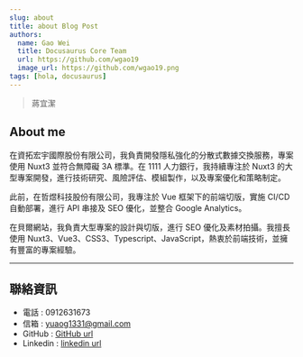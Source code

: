 ```yaml
---
slug: about
title: about Blog Post
authors:
  name: Gao Wei
  title: Docusaurus Core Team
  url: https://github.com/wgao19
  image_url: https://github.com/wgao19.png
tags: [hola, docusaurus]
---
```


> 蔣宜潔

## About me

在資拓宏宇國際股份有限公司，我負責開發隱私強化的分散式數據交換服務，專案使用 Nuxt3 並符合無障礙 3A 標準。在 1111 人力銀行，我持續專注於 Nuxt3 的大型專案開發，進行技術研究、風險評估、模組製作，以及專案優化和策略制定。

此前，在哲煜科技股份有限公司，我專注於 Vue 框架下的前端切版，實施 CI/CD 自動部署，進行 API 串接及 SEO 優化，並整合 Google Analytics。

在貝爾網站，我負責大型專案的設計與切版，進行 SEO 優化及素材拍攝。我擅長使用 Nuxt3、Vue3、CSS3、Typescript、JavaScript，熱衷於前端技術，並擁有豐富的專案經驗。

---

## 聯絡資訊
* 電話 : 0912631673
* 信箱 : yuaog1331@gmail.com
* GitHub : [GitHub url](https://github.com/jiangjanny)
* Linkedin : [linkedin url](https://www.linkedin.com/in/%E5%AE%9C%E6%BD%94-%E8%94%A3-382825172/)



